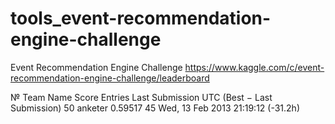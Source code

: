 tools_event-recommendation-engine-challenge
===========================================

Event Recommendation Engine Challenge
https://www.kaggle.com/c/event-recommendation-engine-challenge/leaderboard

№    Team Name	Score	   Entries	 Last Submission UTC (Best − Last Submission)
50	 anketer	  0.59517	 45	       Wed, 13 Feb 2013 21:19:12 (-31.2h)
